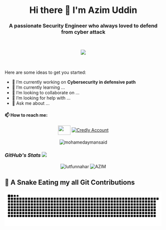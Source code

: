 <h1 align="center"> Hi there 👋 I'm Azim Uddin </h1>
<h3 align="center">A passionate Security Engineer who always loved to defend from cyber attack</h3>
<br>
<p align="center"> <img src="https://readme-typing-svg.herokuapp.com/?lines=Welcome+to+my+Cybersecurity+Git" /> </p>
<br>

Here are some ideas to get you started:

- 🔭 I’m currently working on **Cybersecurity in defensive path**
- 🌱 I’m currently learning ...
- 👯 I’m looking to collaborate on ...
- 🤔 I’m looking for help with ...
- 💬 Ask me about ...
<h4 align="left"> 📫 How to reach me: </h4>
<p align="center">
<a href="https://www.linkedin.com/in/azim-uddin-0188a610b/" target="blank"><img align="center" src="https://raw.githubusercontent.com/rahuldkjain/github-profile-readme-generator/master/src/images/icons/Social/linked-in-alt.svg" alt="" height="30" width="40" /></a>
<a href="https://medium.com/@azimuddin_60957" target="blank"><img align="center" src="https://cdn.mos.cms.futurecdn.net/uazw6gFQuEC29mxMM55Tpb.jpg" alt="Credly Account" height="30" width="40" /></a>
</p>

  <!--😄 Pronouns: ...
- ⚡ Fun fact: ... -->

<p align="center"><img align="center" src="https://github-readme-stats.vercel.app/api/top-langs?username=MdAZIM&show_icons=true&locale=en&layout=compact&theme=algolia" alt="mohamedaymansaid" /></p>

<h3><i>GitHub's Stats <img src="https://camo.githubusercontent.com/f11b92476ee793cfe97f20e0564ab552bd9bd670179d7b6772c59bb4d3218ca6/68747470733a2f2f692e70696e696d672e636f6d2f6f726967696e616c732f36352f63342f66342f36356334663435323537316265313236316539633632336637646134383861632e676966" width="35"/></i></h3>

<p align="center">
	<img align="center" src="https://github-readme-stats.vercel.app/api?username=MdAZIM&show_icons=true&locale=en&theme=radical" alt="lutfunnahar" height="139"/>
<img align="center" src="https://github-readme-streak-stats.herokuapp.com/?user=MdAZIM&theme=radical" alt="AZIM" height="139" /></p>

## 🐍 A Snake Eating my all Git Contributions
<p align = "center">
	<img src = "https://github.com/7oSkaaa/7oSkaaa/blob/output/github-contribution-grid-snake.svg" alt = "Snake Game"/><br>
</p>
